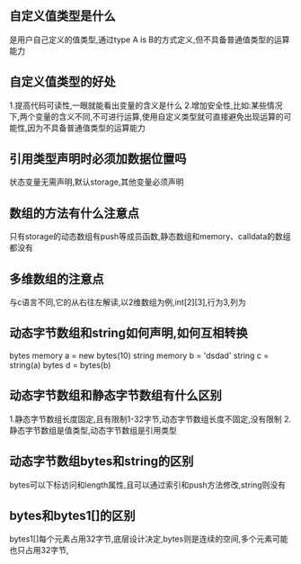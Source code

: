 ## 自定义值类型是什么
是用户自己定义的值类型,通过type A is B的方式定义,但不具备普通值类型的运算能力

## 自定义值类型的好处
1.提高代码可读性,一眼就能看出变量的含义是什么
2.增加安全性,比如:某些情况下,两个变量的含义不同,不可进行运算,使用自定义类型就可直接避免出现运算的可能性,因为不具备普通值类型的运算能力

## 引用类型声明时必须加数据位置吗
状态变量无需声明,默认storage,其他变量必须声明


## 数组的方法有什么注意点
只有storage的动态数组有push等成员函数,静态数组和memory、calldata的数组都没有

## 多维数组的注意点
与c语言不同,它的从右往左解读,以2维数组为例,int[2][3],行为3,列为

## 动态字节数组和string如何声明,如何互相转换
bytes memory a = new bytes(10)
string memory b = 'dsdad'
string c = string(a)
bytes d = bytes(b)

## 动态字节数组和静态字节数组有什么区别
1.静态字节数组长度固定,且有限制1-32字节,动态字节数组长度不固定,没有限制
2.静态字节数组是值类型,动态字节数组是引用类型

## 动态字节数组bytes和string的区别
bytes可以下标访问和length属性,且可以通过索引和push方法修改,string则没有

## bytes和bytes1[]的区别
bytes1[]每个元素占用32字节,底层设计决定,bytes则是连续的空间,多个元素可能也只占用32字节,
